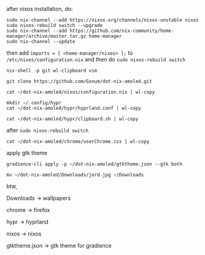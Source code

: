 after nixos installation, do:
```
sudo nix-channel --add https://nixos.org/channels/nixos-unstable nixos
sudo nixos-rebuild switch --upgrade
sudo nix-channel --add https://github.com/nix-community/home-manager/archive/master.tar.gz home-manager
sudo nix-channel --update
```
then add `imports = [ <home-manager/nixos> ];` to `/etc/nixos/configuration.nix` and then do `sudo nixos-rebuild switch`
```
nix-shell -p git wl-clipboard vim
```
```
git clone https://github.com/Gxnum/dot-nix-amoled.git
```
```
cat ~/dot-nix-amoled/nixos/configuration.nix | wl-copy
```
```
mkdir ~/.config/hypr
cat ~/dot-nix-amoled/hypr/hyprland.conf | wl-copy
```
```
cat ~/dot-nix-amoled/hypr/clipboard.sh | wl-copy
```
after `sudo nixos-rebuild switch`
```
cat ~/dot-nix-amoled/chrome/userChrome.css | wl-copy
```
apply gtk theme
```
gradience-cli apply -p ~/dot-nix-amoled/gtktheme.json --gtk both
```
```
mv ~/dot-nix-amoled/Downloads/jord.jpg ~/Downloads
```

btw,

Downloads -> wallpapers

chrome -> firefox

hypr -> hyprland

nixos -> nixos

gtktheme.json -> gtk theme for gradience
